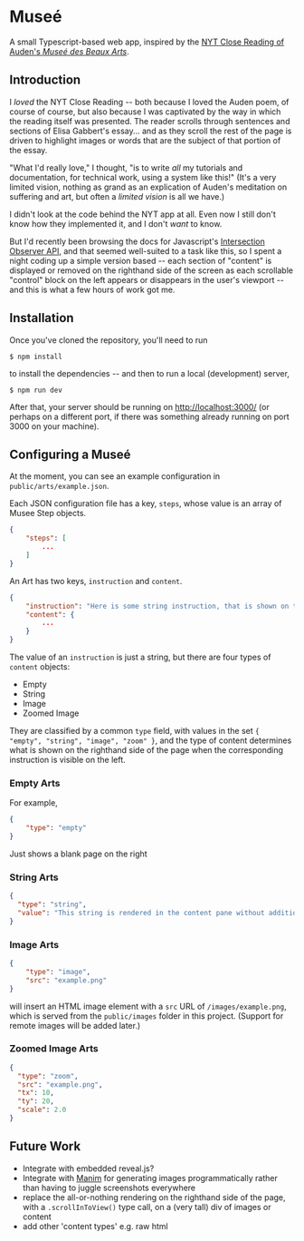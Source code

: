 Museé 
=====

A small Typescript-based web app, inspired by the [NYT Close Reading of Auden's _Museé des Beaux Arts_](https://www.nytimes.com/interactive/2022/03/06/books/auden-musee-des-beaux-arts.html).  

## Introduction 

I _loved_ the NYT Close Reading -- both because I loved the Auden poem, of course of course, but also because I was captivated by the way in which the reading itself was presented.  The reader scrolls through sentences and sections of Elisa Gabbert's essay... and as they scroll the rest of the page is driven to highlight images or words that are the subject of that portion of the essay.  

"What I'd really love," I thought, "is to write _all_ my tutorials and documentation, for technical work, using a system like this!"  (It's a very limited vision, nothing as grand as an explication of Auden's meditation on suffering and art, but often a _limited vision_ is all we have.) 

I didn't look at the code behind the NYT app at all.  Even now I still don't know how they implemented it, and I don't _want_ to know.  

But I'd recently been browsing the docs for Javascript's [Intersection Observer API](https://developer.mozilla.org/en-US/docs/Web/API/Intersection_Observer_API), and that seemed well-suited to a task like this, so I spent a night coding up a simple version based -- each section of "content" is displayed or removed on the righthand side of the screen as each scrollable "control" block on the left appears or disappears in the user's viewport -- and this is what a few hours of work got me.   

## Installation 

Once you've cloned the repository, you'll need to run 

```shell
$ npm install
```

to install the dependencies -- and then to run a local (development) server, 

```shell
$ npm run dev 
```

After that, your server should be running on [http://localhost:3000/](http://localhost:3000/) (or perhaps on a different port, if there was something already running on port 3000 on your machine).  

## Configuring a Museé

At the moment, you can see an example configuration in `public/arts/example.json`. 

Each JSON configuration file has a key, `steps`, whose value is an array of Musee Step objects.

```json
{
    "steps": [
        ...
    ]
}
```

An Art has two keys, `instruction` and `content`.  

```json
{
    "instruction": "Here is some string instruction, that is shown on the left-hand (scrollable) portion of the display", 
    "content": {
        ...
    }
}
```

The value of an `instruction` is just a string, but there are four types of `content` objects:

* Empty
* String
* Image
* Zoomed Image 

They are classified by a common `type` field, with values in the set `{ "empty", "string", "image", "zoom" }`, and the type of content determines what is shown on the righthand side of the page when the corresponding instruction is visible on the left.  

### Empty Arts

For example, 

```json
{
    "type": "empty"
}
```

Just shows a blank page on the right

### String Arts 

```json
{
  "type": "string", 
  "value": "This string is rendered in the content pane without additional parsing"
}
```

### Image Arts 

```json
{
    "type": "image", 
    "src": "example.png"
}
```

will insert an HTML image element with a `src` URL of `/images/example.png`, which is served from the `public/images` folder in this project.  (Support for remote images will be added later.)

### Zoomed Image Arts

```json
{
  "type": "zoom", 
  "src": "example.png", 
  "tx": 10, 
  "ty": 20, 
  "scale": 2.0
}
```

## Future Work

* Integrate with embedded reveal.js?
* Integrate with [Manim](https://github.com/ManimCommunity/manim) for generating images programmatically rather than having to juggle screenshots everywhere
* replace the all-or-nothing rendering on the righthand side of the page, with a `.scrollInToView()` type call, on a (very tall) div of images or content
* add other 'content types' e.g. raw html 
